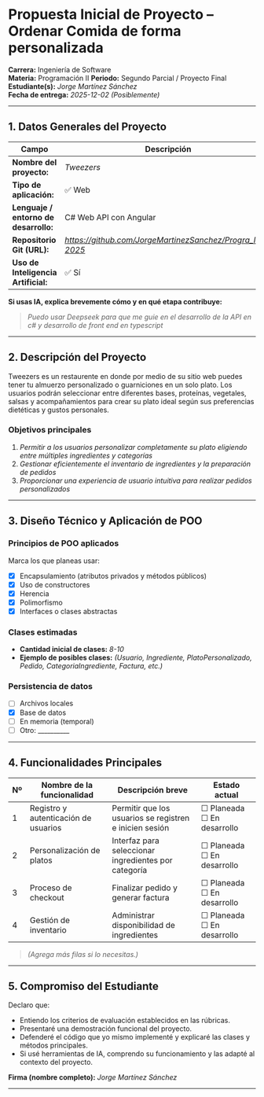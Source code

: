 # Propuesta Inicial de Proyecto – Ordenar Comida de forma personalizada

**Carrera:** Ingeniería de Software  
**Materia:** Programación II
**Periodo:** Segundo Parcial / Proyecto Final  
**Estudiante(s):** *Jorge Martínez Sánchez*  
**Fecha de entrega:** *2025-12-02 (Posiblemente)*  

---

## 1. Datos Generales del Proyecto

| Campo | Descripción |
|--------|-------------|
| **Nombre del proyecto:** | *Tweezers* |
| **Tipo de aplicación:** | ✅ Web |
| **Lenguaje / entorno de desarrollo:** | C# Web API con Angular |
| **Repositorio Git (URL):** | *https://github.com/JorgeMartinezSanchez/Progra_II_2-2025* |
| **Uso de Inteligencia Artificial:** | ✅ Sí |

**Si usas IA, explica brevemente cómo y en qué etapa contribuye:**  
> _Puedo usar Deepseek para que me guie en el desarrollo de la API en c# y desarrollo de front end en typescript_

---

## 2. Descripción del Proyecto

Tweezers es un restaurente en donde por medio de su sitio web puedes tener tu almuerzo personalizado o guarniciones en un solo plato. Los usuarios podrán seleccionar entre diferentes bases, proteínas, vegetales, salsas y acompañamientos para crear su plato ideal según sus preferencias dietéticas y gustos personales.

### Objetivos principales
1.  *Permitir a los usuarios personalizar completamente su plato eligiendo entre múltiples ingredientes y categorías*
2.  *Gestionar eficientemente el inventario de ingredientes y la preparación de pedidos*
3.  *Proporcionar una experiencia de usuario intuitiva para realizar pedidos personalizados*

---

## 3. Diseño Técnico y Aplicación de POO

### Principios de POO aplicados
Marca los que planeas usar:
- [x] Encapsulamiento (atributos privados y métodos públicos)
- [x] Uso de constructores
- [x] Herencia
- [x] Polimorfismo
- [x] Interfaces o clases abstractas

### Clases estimadas
- **Cantidad inicial de clases:** *8-10*  
- **Ejemplo de posibles clases:** *(Usuario, Ingrediente, PlatoPersonalizado, Pedido, CategoriaIngrediente, Factura, etc.)*


### Persistencia de datos
- [ ] Archivos locales  
- [x] Base de datos  
- [ ] En memoria (temporal)  
- [ ] Otro: __________

---

## 4. Funcionalidades Principales

| Nº | Nombre de la funcionalidad | Descripción breve | Estado actual |
|----|----------------------------|-------------------|----------------|
| 1 | Registro y autenticación de usuarios | Permitir que los usuarios se registren e inicien sesión | ☐ Planeada ☐ En desarrollo |
| 2 | Personalización de platos | Interfaz para seleccionar ingredientes por categoría | ☐ Planeada ☐ En desarrollo |
| 3 | Proceso de checkout | Finalizar pedido y generar factura | ☐ Planeada ☐ En desarrollo |
| 4 | Gestión de inventario | Administrar disponibilidad de ingredientes | ☐ Planeada ☐ En desarrollo |

> *(Agrega más filas si lo necesitas.)*

---

## 5. Compromiso del Estudiante

Declaro que:
- Entiendo los criterios de evaluación establecidos en las rúbricas.
- Presentaré una demostración funcional del proyecto.
- Defenderé el código que yo mismo implementé y explicaré las clases y métodos principales.
- Si usé herramientas de IA, comprendo su funcionamiento y las adapté al contexto del proyecto.

**Firma (nombre completo):** *Jorge Martínez Sánchez* 

---
